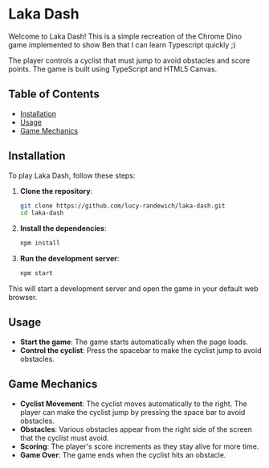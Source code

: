 # Laka Dash

Welcome to Laka Dash! This is a simple recreation of the Chrome Dino game implemented to show Ben that I can learn Typescript quickly ;) 

The player controls a cyclist that must jump to avoid obstacles and score points. The game is built using TypeScript and HTML5 Canvas.

## Table of Contents

- [Installation](#installation)
- [Usage](#usage)
- [Game Mechanics](#game-mechanics)

## Installation

To play Laka Dash, follow these steps:

1. **Clone the repository**:
    ```sh
    git clone https://github.com/lucy-randewich/laka-dash.git
    cd laka-dash
    ```

2. **Install the dependencies**:
    ```sh
    npm install
    ```

3. **Run the development server**:
    ```sh
    npm start
    ```

This will start a development server and open the game in your default web browser.

## Usage

- **Start the game**: The game starts automatically when the page loads.
- **Control the cyclist**: Press the spacebar to make the cyclist jump to avoid obstacles.

## Game Mechanics

- **Cyclist Movement**: The cyclist moves automatically to the right. The player can make the cyclist jump by pressing the space bar to avoid obstacles.
- **Obstacles**: Various obstacles appear from the right side of the screen that the cyclist must avoid.
- **Scoring**: The player's score increments as they stay alive for more time.
- **Game Over**: The game ends when the cyclist hits an obstacle.
